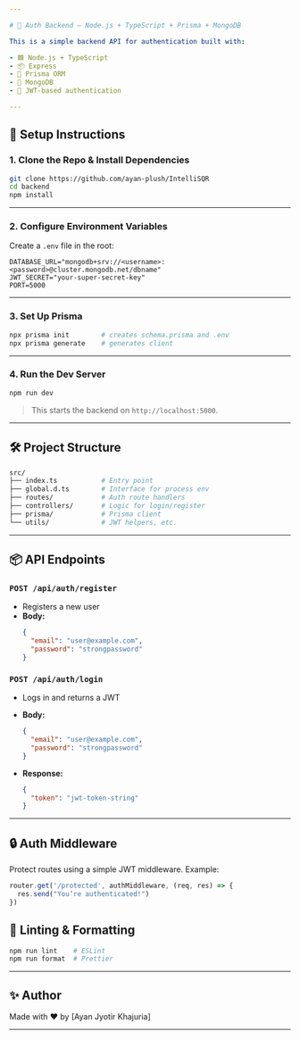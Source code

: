 ```yaml
---

# 🔐 Auth Backend — Node.js + TypeScript + Prisma + MongoDB

This is a simple backend API for authentication built with:

- 🟦 Node.js + TypeScript
- 📦 Express
- 🔄 Prisma ORM
- 🍃 MongoDB
- 🔐 JWT-based authentication

---
```


## 🚀 Setup Instructions

### 1. Clone the Repo & Install Dependencies

```bash
git clone https://github.com/ayan-plush/IntelliSQR
cd backend
npm install
```

---

### 2. Configure Environment Variables

Create a `.env` file in the root:

```env
DATABASE_URL="mongodb+srv://<username>:<password>@cluster.mongodb.net/dbname"
JWT_SECRET="your-super-secret-key"
PORT=5000
```

---

### 3. Set Up Prisma

```bash
npx prisma init        # creates schema.prisma and .env
npx prisma generate    # generates client
```

---

### 4. Run the Dev Server

```bash
npm run dev
```

> This starts the backend on `http://localhost:5000`.

---

## 🛠 Project Structure

```bash
src/
├── index.ts           # Entry point
├── global.d.ts        # Interface for process env
├── routes/            # Auth route handlers
├── controllers/       # Logic for login/register
├── prisma/            # Prisma client
└── utils/             # JWT helpers, etc.
```

---

## 📦 API Endpoints

### `POST /api/auth/register`

- Registers a new user
- **Body:**
  ```json
  {
    "email": "user@example.com",
    "password": "strongpassword"
  }
  ```

### `POST /api/auth/login`

- Logs in and returns a JWT
- **Body:**
  ```json
  {
    "email": "user@example.com",
    "password": "strongpassword"
  }
  ```

- **Response:**
  ```json
  {
    "token": "jwt-token-string"
  }
  ```

---

## 🔒 Auth Middleware

Protect routes using a simple JWT middleware. Example:

```ts
router.get('/protected', authMiddleware, (req, res) => {
  res.send("You’re authenticated!")
})
```

## 🧼 Linting & Formatting

```bash
npm run lint    # ESLint
npm run format  # Prettier
```

---

## ✨ Author

Made with ❤️ by [Ayan Jyotir Khajuria]

---